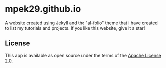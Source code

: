 # mpek29.github.io
A website created using Jekyll and the "al-folio" theme that i have created to list my tutorials and projects.
If you like this website, give it a star!

## License

This app is available as open source under the terms of the [Apache License 2.0](https://github.com/mpek29/mpek29.github.io/blob/master/LICENSE).
